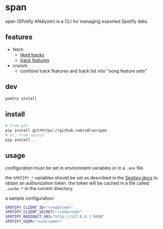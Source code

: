 
# span

span (SPotify ANalyzer) is a CLI for managing exported Spotify data.

## features

+ fetch
  + [liked tracks](https://developer.spotify.com/documentation/web-api/reference/library/get-users-saved-tracks/)
  + [track features](https://developer.spotify.com/documentation/web-api/reference/tracks/get-audio-features/)
+ crunch
  + combine track features and track list into "song feature sets"

## dev

```sh
poetry install
```

## install
```sh
# from git
pip install git+https://github.com/xdrie/span
# or, from source
pip install .
```

## usage

configuration must be set in environment variables or in a `.env` file.

the `SPOTIPY_*` variables should be set as described in the [Spotipy docs](https://spotipy.readthedocs.io/en/2.12.0/#authorization-code-flow)
to obtain an authorization token. the token will be cached in a file called `.cache-*` in the current directory.

a sample configuration:
```sh
SPOTIPY_CLIENT_ID="<redacted>"
SPOTIPY_CLIENT_SECRET="<redacted>"
SPOTIPY_REDIRECT_URI="http://127.0.0.1:9090"
SPOTIFY_USER="<username>"
```
